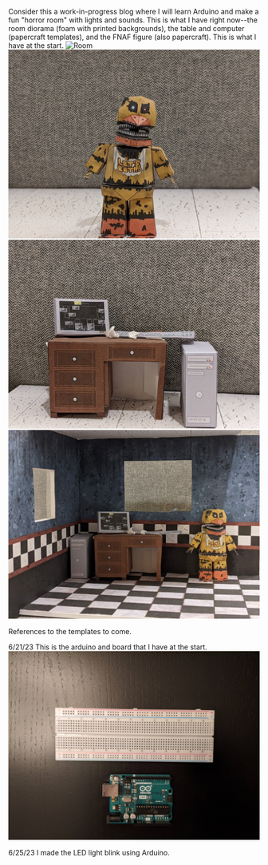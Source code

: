 Consider this a work-in-progress blog where I will learn Arduino and make a fun "horror room" with lights and sounds. 
This is what I have right now--the room diorama (foam with printed backgrounds), the table and computer (papercraft templates), and the FNAF figure (also papercraft).
This is what I have at the start. 
![Room](images/Room.jpg)
![Room](images/Tenant.jpg)
![Room](images/Desktop.jpg)
![Room](images/Composition.jpg)

References to the templates to come. 

6/21/23
This is the arduino and board that I have at the start. 
![Arduino](images/Arduino.jpg)

6/25/23
I made the LED light blink using Arduino. 

